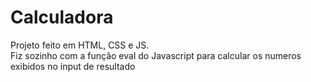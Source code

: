 # Calculadora
 Projeto feito em HTML, CSS e JS.
 <br>
  Fiz sozinho com a função eval do Javascript para calcular os numeros exibidos no input de resultado
